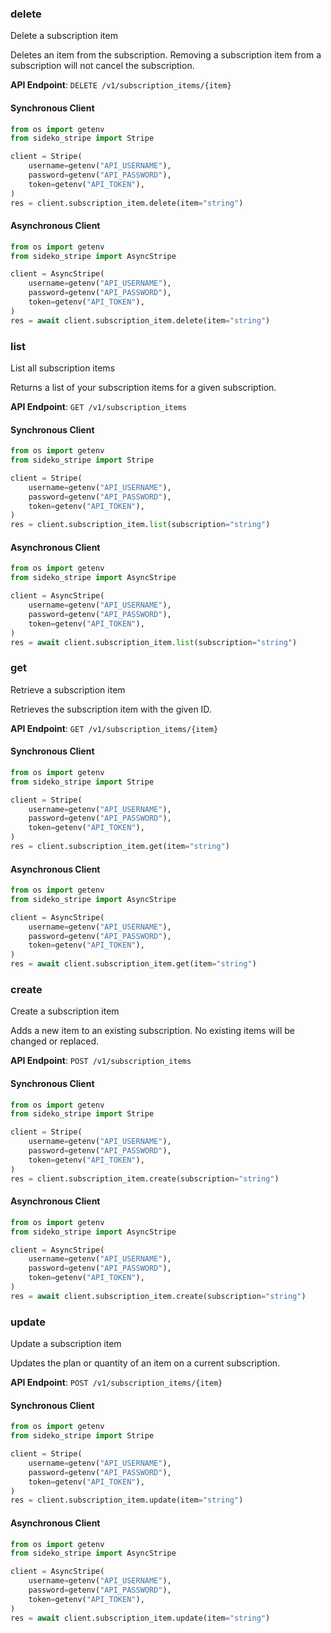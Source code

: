 
### delete <a name="delete"></a>
Delete a subscription item

<p>Deletes an item from the subscription. Removing a subscription item from a subscription will not cancel the subscription.</p>

**API Endpoint**: `DELETE /v1/subscription_items/{item}`

#### Synchronous Client

```python
from os import getenv
from sideko_stripe import Stripe

client = Stripe(
    username=getenv("API_USERNAME"),
    password=getenv("API_PASSWORD"),
    token=getenv("API_TOKEN"),
)
res = client.subscription_item.delete(item="string")
```

#### Asynchronous Client

```python
from os import getenv
from sideko_stripe import AsyncStripe

client = AsyncStripe(
    username=getenv("API_USERNAME"),
    password=getenv("API_PASSWORD"),
    token=getenv("API_TOKEN"),
)
res = await client.subscription_item.delete(item="string")
```

### list <a name="list"></a>
List all subscription items

<p>Returns a list of your subscription items for a given subscription.</p>

**API Endpoint**: `GET /v1/subscription_items`

#### Synchronous Client

```python
from os import getenv
from sideko_stripe import Stripe

client = Stripe(
    username=getenv("API_USERNAME"),
    password=getenv("API_PASSWORD"),
    token=getenv("API_TOKEN"),
)
res = client.subscription_item.list(subscription="string")
```

#### Asynchronous Client

```python
from os import getenv
from sideko_stripe import AsyncStripe

client = AsyncStripe(
    username=getenv("API_USERNAME"),
    password=getenv("API_PASSWORD"),
    token=getenv("API_TOKEN"),
)
res = await client.subscription_item.list(subscription="string")
```

### get <a name="get"></a>
Retrieve a subscription item

<p>Retrieves the subscription item with the given ID.</p>

**API Endpoint**: `GET /v1/subscription_items/{item}`

#### Synchronous Client

```python
from os import getenv
from sideko_stripe import Stripe

client = Stripe(
    username=getenv("API_USERNAME"),
    password=getenv("API_PASSWORD"),
    token=getenv("API_TOKEN"),
)
res = client.subscription_item.get(item="string")
```

#### Asynchronous Client

```python
from os import getenv
from sideko_stripe import AsyncStripe

client = AsyncStripe(
    username=getenv("API_USERNAME"),
    password=getenv("API_PASSWORD"),
    token=getenv("API_TOKEN"),
)
res = await client.subscription_item.get(item="string")
```

### create <a name="create"></a>
Create a subscription item

<p>Adds a new item to an existing subscription. No existing items will be changed or replaced.</p>

**API Endpoint**: `POST /v1/subscription_items`

#### Synchronous Client

```python
from os import getenv
from sideko_stripe import Stripe

client = Stripe(
    username=getenv("API_USERNAME"),
    password=getenv("API_PASSWORD"),
    token=getenv("API_TOKEN"),
)
res = client.subscription_item.create(subscription="string")
```

#### Asynchronous Client

```python
from os import getenv
from sideko_stripe import AsyncStripe

client = AsyncStripe(
    username=getenv("API_USERNAME"),
    password=getenv("API_PASSWORD"),
    token=getenv("API_TOKEN"),
)
res = await client.subscription_item.create(subscription="string")
```

### update <a name="update"></a>
Update a subscription item

<p>Updates the plan or quantity of an item on a current subscription.</p>

**API Endpoint**: `POST /v1/subscription_items/{item}`

#### Synchronous Client

```python
from os import getenv
from sideko_stripe import Stripe

client = Stripe(
    username=getenv("API_USERNAME"),
    password=getenv("API_PASSWORD"),
    token=getenv("API_TOKEN"),
)
res = client.subscription_item.update(item="string")
```

#### Asynchronous Client

```python
from os import getenv
from sideko_stripe import AsyncStripe

client = AsyncStripe(
    username=getenv("API_USERNAME"),
    password=getenv("API_PASSWORD"),
    token=getenv("API_TOKEN"),
)
res = await client.subscription_item.update(item="string")
```
